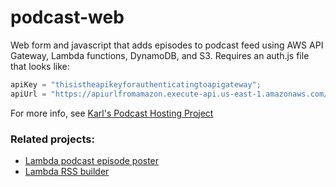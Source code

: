 # podcast-web
Web form and javascript that adds episodes to podcast feed using AWS API Gateway, Lambda functions, DynamoDB, and S3.
Requires an auth.js file that looks like:

```javascript
apiKey = "thisistheapikeyforauthenticatingtoapigateway";
apiUrl = "https://apiurlfromamazon.execute-api.us-east-1.amazonaws.com/prod/add-episode";
```

For more info, see [Karl's Podcast Hosting Project](https://karl.kranich.org/2020/09/25/serverless-podcast/)

### Related projects:
- [Lambda podcast episode poster](https://github.com/karlkranich/lambda-podcast-poster)
- [Lambda RSS builder](https://github.com/karlkranich/lambda-rss-builder)
